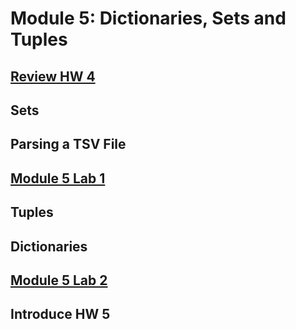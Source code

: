 # Module 5: Dictionaries, Sets and Tuples

## [Review HW 4](https://canvas.uw.edu/courses/1105303/assignments/3464478)

## Sets

## Parsing a TSV File

## [Module 5 Lab 1](Lab1.md)

## Tuples

## Dictionaries

## [Module 5 Lab 2](Lab2.md)

## Introduce HW 5




